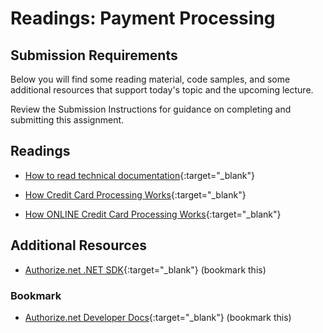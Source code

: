 # Readings: Payment Processing

## Submission Requirements

Below you will find some reading material, code samples, and some additional resources that support today's topic and the upcoming lecture.

Review the Submission Instructions for guidance on completing and submitting this assignment.

## Readings

- [How to read technical documentation](https://www.linkedin.com/pulse/20140730081025-316694350-how-to-read-technical-docs-in-the-minimum-time-possible/){:target="_blank"}

<!-- Mix it up! Create the questions with pointed answers, fill in the blank, or opinion/open ended -->

- [How Credit Card Processing Works](https://wallethub.com/edu/cc/credit-card-transaction/25511){:target="_blank"}

<!-- Mix it up! Create the questions with pointed answers, fill in the blank, or opinion/open ended -->

- [How ONLINE Credit Card Processing Works](https://www.eventrebels.com/online-credit-card-processing-work/){:target="_blank"}

<!-- Mix it up! Create the questions with pointed answers, fill in the blank, or opinion/open ended -->

## Additional Resources

- [Authorize.net .NET SDK](https://github.com/AuthorizeNet/sdk-dotnet){:target="_blank"} (bookmark this)

### Bookmark

- [Authorize.net Developer Docs](https://developer.authorize.net/api/reference/index.html){:target="_blank"} (bookmark this)
